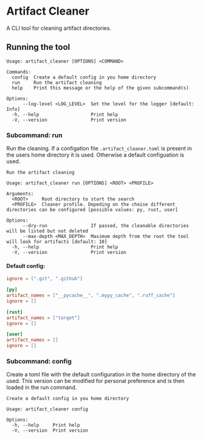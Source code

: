 # Artifact Cleaner

A CLI tool for cleaning artifact directories.

## Running the tool

```
Usage: artifact_cleaner [OPTIONS] <COMMAND>

Commands:
  config  Create a default config in you home directory
  run     Run the artifact cleaning
  help    Print this message or the help of the given subcommand(s)

Options:
      --log-level <LOG_LEVEL>  Set the level for the logger [default: Info]
  -h, --help                   Print help
  -V, --version                Print version
```

### Subcommand: run

Run the cleaning. If a configation file `.artifact_cleaner.toml` is present in the users home directory it is used. Otherwise a default configuation is used. 

```
Run the artifact cleaning

Usage: artifact_cleaner run [OPTIONS] <ROOT> <PROFILE>

Arguments:
  <ROOT>     Root directory to start the search
  <PROFILE>  Cleaner profile. Depeding on the choise different directories can be configured [possible values: py, rust, user]

Options:
      --dry-run                If passed, the cleanable directories will be listed but not deleted
      --max-depth <MAX_DEPTH>  Maximum depth from the root the tool will look for artifacts [default: 10]
  -h, --help                   Print help
  -V, --version                Print version
```

#### Default config:

```toml
ignore = [".git", ".github"]

[py]
artifact_names = ["__pycache__", ".mypy_cache", ".ruff_cache"]
ignore = []

[rust]
artifact_names = ["target"]
ignore = []

[user]
artifact_names = []
ignore = []
```


### Subcommand: config

Create a toml file with the default configuration in the home directory of the used. This version can be 
modified for personal preference and is then loaded in the run command.

```
Create a default config in you home directory

Usage: artifact_cleaner config

Options:
  -h, --help     Print help
  -V, --version  Print version
```
